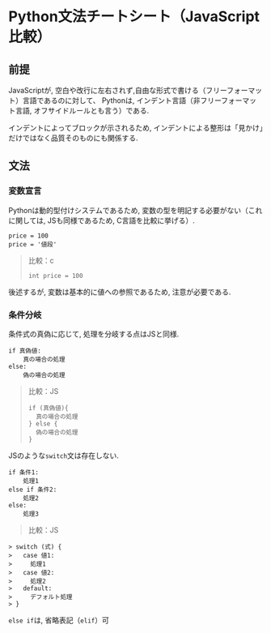 # Python文法チートシート（JavaScript比較）

## 前提
JavaScriptが, 空白や改行に左右されず,自由な形式で書ける（フリーフォーマット）言語であるのに対して、
Pythonは, インデント言語（非フリーフォーマット言語, オフサイドルールとも言う）である. 

インデントによってブロックが示されるため, インデントによる整形は「見かけ」だけではなく品質そのものにも関係する.


## 文法
### 変数宣言
Pythonは動的型付けシステムであるため, 変数の型を明記する必要がない（これに関しては, JSも同様であるため, C言語を比較に挙げる）. 
```
price = 100
price = '値段'
```

> 比較：c
> ```
> int price = 100
> ```

後述するが, 変数は基本的に値への参照であるため, 注意が必要である. 


### 条件分岐
条件式の真偽に応じて, 処理を分岐する点はJSと同様. 
```
if 真偽値:
    真の場合の処理
else:
    偽の場合の処理
```
> 比較：JS
> ```
> if (真偽値){
>   真の場合の処理
> } else {
>   偽の場合の処理
> }
> ```

JSのような`switch`文は存在しない. 
```
if 条件1:
    処理1
else if 条件2:
    処理2
else:
    処理3
```
> 比較：JS
```
> switch (式) {
>   case 値1:
>     処理1
>   case 値2:
>     処理2
>   default:
>     デフォルト処理
> }
```

`else if`は, 省略表記（`elif`）可